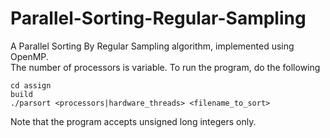 # Parallel-Sorting-Regular-Sampling

A Parallel Sorting By Regular Sampling algorithm, implemented using OpenMP. <br>
The number of processors is variable.
To run the program, do the following

```
cd assign
build
./parsort <processors|hardware_threads> <filename_to_sort>
```

Note that the program accepts unsigned long integers only. 
